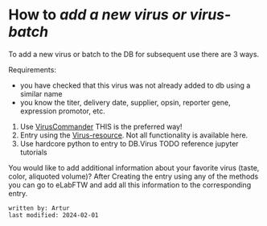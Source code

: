 # How to _add a new virus or virus-batch_

To add a new virus or batch to the DB for subsequent use there are 3 ways.

Requirements:
- you have checked that this virus was not already added to db using a similar name
- you know the titer, delivery date, supplier, opsin, reporter gene, expression promotor, etc.


1. Use [VirusCommander](../gui_documentation/VirusCommander.md) THIS is the preferred way! 
2. Entry using the [Virus-resource](../eLabFTW_documentation/resource_virus.md). Not all functionality is available here.
3. Use hardcore python to entry to DB.Virus TODO reference jupyter tutorials

You would like to add additional information about your favorite virus (taste, color, aliquoted volume)?
After Creating the entry using any of the methods you can go to eLabFTW and add all this information to the 
corresponding entry. 
~~~~
written by: Artur
last modified: 2024-02-01
~~~~